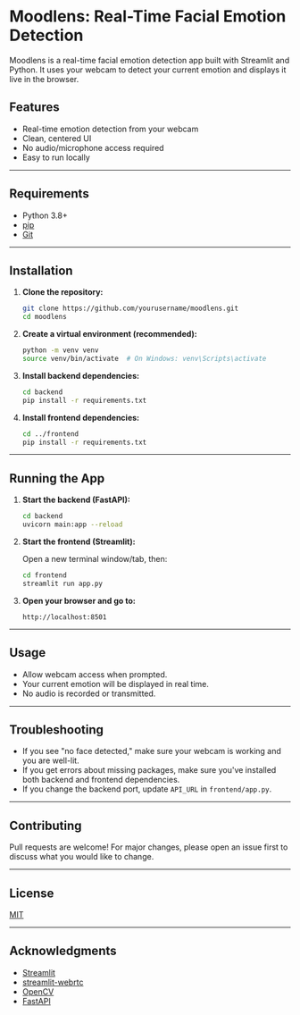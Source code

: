 # Moodlens: Real-Time Facial Emotion Detection

Moodlens is a real-time facial emotion detection app built with Streamlit and Python. It uses your webcam to detect your current emotion and displays it live in the browser.

## Features

- Real-time emotion detection from your webcam
- Clean, centered UI
- No audio/microphone access required
- Easy to run locally

---

## Requirements

- Python 3.8+
- [pip](https://pip.pypa.io/en/stable/)
- [Git](https://git-scm.com/)

---

## Installation

1. **Clone the repository:**

   ```bash
   git clone https://github.com/yourusername/moodlens.git
   cd moodlens
   ```

2. **Create a virtual environment (recommended):**

   ```bash
   python -m venv venv
   source venv/bin/activate  # On Windows: venv\Scripts\activate
   ```

3. **Install backend dependencies:**

   ```bash
   cd backend
   pip install -r requirements.txt
   ```

4. **Install frontend dependencies:**

   ```bash
   cd ../frontend
   pip install -r requirements.txt
   ```

---

## Running the App

1. **Start the backend (FastAPI):**

   ```bash
   cd backend
   uvicorn main:app --reload
   ```

2. **Start the frontend (Streamlit):**

   Open a new terminal window/tab, then:

   ```bash
   cd frontend
   streamlit run app.py
   ```

3. **Open your browser and go to:**

   ```
   http://localhost:8501
   ```

---

## Usage

- Allow webcam access when prompted.
- Your current emotion will be displayed in real time.
- No audio is recorded or transmitted.

---

## Troubleshooting

- If you see "no face detected," make sure your webcam is working and you are well-lit.
- If you get errors about missing packages, make sure you've installed both backend and frontend dependencies.
- If you change the backend port, update `API_URL` in `frontend/app.py`.

---

## Contributing

Pull requests are welcome! For major changes, please open an issue first to discuss what you would like to change.

---

## License

[MIT](LICENSE)

---

## Acknowledgments

- [Streamlit](https://streamlit.io/)
- [streamlit-webrtc](https://github.com/whitphx/streamlit-webrtc)
- [OpenCV](https://opencv.org/)
- [FastAPI](https://fastapi.tiangolo.com/) 